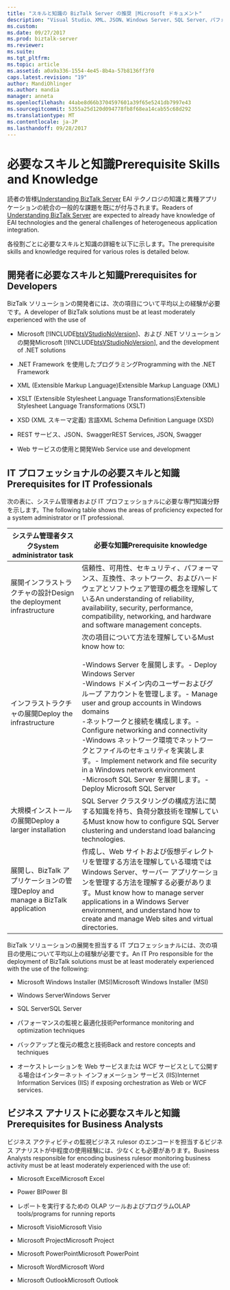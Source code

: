 ```yaml
---
title: "スキルと知識の BizTalk Server の推奨 |Microsoft ドキュメント"
description: "Visual Studio、XML、JSON、Windows Server、SQL Server、パフォーマンス、高可用性、および複数のナレッジを含む BizTalk Server を使用する場合は、開発者、IT 担当者、およびビジネス analysists のエクスペリエンスをお勧めします。"
ms.custom: 
ms.date: 09/27/2017
ms.prod: biztalk-server
ms.reviewer: 
ms.suite: 
ms.tgt_pltfrm: 
ms.topic: article
ms.assetid: a0a9a336-1554-4e45-8b4a-57b8136ff3f0
caps.latest.revision: "19"
author: MandiOhlinger
ms.author: mandia
manager: anneta
ms.openlocfilehash: 44abe8d66b3704597601a39f65e5241db7997e43
ms.sourcegitcommit: 5355a25d120d094778fb8f68ea14cab55c68d292
ms.translationtype: MT
ms.contentlocale: ja-JP
ms.lasthandoff: 09/28/2017
---
```

# <a name="prerequisite-skills-and-knowledge"></a><span data-ttu-id="c2506-103">必要なスキルと知識</span><span class="sxs-lookup"><span data-stu-id="c2506-103">Prerequisite Skills and Knowledge</span></span>
<span data-ttu-id="c2506-104">読者の皆様[Understanding BizTalk Server](../core/understanding-biztalk-server.md) EAI テクノロジの知識と異種アプリケーションの統合の一般的な課題を既にが付与されます。</span><span class="sxs-lookup"><span data-stu-id="c2506-104">Readers of [Understanding BizTalk Server](../core/understanding-biztalk-server.md) are expected to already have knowledge of EAI technologies and the general challenges of heterogeneous application integration.</span></span>  
  
 <span data-ttu-id="c2506-105">各役割ごとに必要なスキルと知識の詳細を以下に示します。</span><span class="sxs-lookup"><span data-stu-id="c2506-105">The prerequisite skills and knowledge required for various roles is detailed below.</span></span>  
  
## <a name="prerequisites-for-developers"></a><span data-ttu-id="c2506-106">開発者に必要なスキルと知識</span><span class="sxs-lookup"><span data-stu-id="c2506-106">Prerequisites for Developers</span></span>  
 <span data-ttu-id="c2506-107">BizTalk ソリューションの開発者には、次の項目について平均以上の経験が必要です。</span><span class="sxs-lookup"><span data-stu-id="c2506-107">A developer of BizTalk solutions must be at least moderately experienced with the use of</span></span>  
  
-   <span data-ttu-id="c2506-108">Microsoft [!INCLUDE[btsVStudioNoVersion](../includes/btsvstudionoversion-md.md)]、および .NET ソリューションの開発</span><span class="sxs-lookup"><span data-stu-id="c2506-108">Microsoft [!INCLUDE[btsVStudioNoVersion](../includes/btsvstudionoversion-md.md)], and the development of .NET solutions</span></span>  
  
-   <span data-ttu-id="c2506-109">.NET Framework を使用したプログラミング</span><span class="sxs-lookup"><span data-stu-id="c2506-109">Programming with the .NET Framework</span></span>  
  
-   <span data-ttu-id="c2506-110">XML (Extensible Markup Language)</span><span class="sxs-lookup"><span data-stu-id="c2506-110">Extensible Markup Language (XML)</span></span>  
  
-   <span data-ttu-id="c2506-111">XSLT (Extensible Stylesheet Language Transformations)</span><span class="sxs-lookup"><span data-stu-id="c2506-111">Extensible Stylesheet Language Transformations (XSLT)</span></span>  
  
-   <span data-ttu-id="c2506-112">XSD (XML スキーマ定義) 言語</span><span class="sxs-lookup"><span data-stu-id="c2506-112">XML Schema Definition Language (XSD)</span></span>  

-   <span data-ttu-id="c2506-113">REST サービス、JSON、Swagger</span><span class="sxs-lookup"><span data-stu-id="c2506-113">REST Services, JSON, Swagger</span></span>
  
-   <span data-ttu-id="c2506-114">Web サービスの使用と開発</span><span class="sxs-lookup"><span data-stu-id="c2506-114">Web Service use and development</span></span>  
  
## <a name="prerequisites-for-it-professionals"></a><span data-ttu-id="c2506-115">IT プロフェッショナルの必要スキルと知識</span><span class="sxs-lookup"><span data-stu-id="c2506-115">Prerequisites for IT Professionals</span></span>  
 <span data-ttu-id="c2506-116">次の表に、システム管理者および IT プロフェッショナルに必要な専門知識分野を示します。</span><span class="sxs-lookup"><span data-stu-id="c2506-116">The following table shows the areas of proficiency expected for a system administrator or IT professional.</span></span>  
  
|<span data-ttu-id="c2506-117">システム管理者タスク</span><span class="sxs-lookup"><span data-stu-id="c2506-117">System administrator task</span></span>|<span data-ttu-id="c2506-118">必要な知識</span><span class="sxs-lookup"><span data-stu-id="c2506-118">Prerequisite knowledge</span></span>|  
|-------------------------------|----------------------------|  
|<span data-ttu-id="c2506-119">展開インフラストラクチャの設計</span><span class="sxs-lookup"><span data-stu-id="c2506-119">Design the deployment infrastructure</span></span>|<span data-ttu-id="c2506-120">信頼性、可用性、セキュリティ、パフォーマンス、互換性、ネットワーク、およびハードウェアとソフトウェア管理の概念を理解している</span><span class="sxs-lookup"><span data-stu-id="c2506-120">An understanding of reliability, availability, security, performance, compatibility, networking, and hardware and software management concepts.</span></span>|  
|<span data-ttu-id="c2506-121">インフラストラクチャの展開</span><span class="sxs-lookup"><span data-stu-id="c2506-121">Deploy the infrastructure</span></span>|<span data-ttu-id="c2506-122">次の項目について方法を理解している</span><span class="sxs-lookup"><span data-stu-id="c2506-122">Must know how to:</span></span><br /><br /> <span data-ttu-id="c2506-123">-Windows Server を展開します。</span><span class="sxs-lookup"><span data-stu-id="c2506-123">-   Deploy Windows Server</span></span><br /><span data-ttu-id="c2506-124">-Windows ドメイン内のユーザーおよびグループ アカウントを管理します。</span><span class="sxs-lookup"><span data-stu-id="c2506-124">-   Manage user and group accounts in Windows domains</span></span><br /><span data-ttu-id="c2506-125">-ネットワークと接続を構成します。</span><span class="sxs-lookup"><span data-stu-id="c2506-125">-   Configure networking and connectivity</span></span><br /><span data-ttu-id="c2506-126">-Windows ネットワーク環境でネットワークとファイルのセキュリティを実装します。</span><span class="sxs-lookup"><span data-stu-id="c2506-126">-   Implement network and file security in a Windows network environment</span></span><br /><span data-ttu-id="c2506-127">-Microsoft SQL Server を展開します。</span><span class="sxs-lookup"><span data-stu-id="c2506-127">-   Deploy Microsoft SQL Server</span></span>|  
|<span data-ttu-id="c2506-128">大規模インストールの展開</span><span class="sxs-lookup"><span data-stu-id="c2506-128">Deploy a larger installation</span></span>|<span data-ttu-id="c2506-129">SQL Server クラスタリングの構成方法に関する知識を持ち、負荷分散技術を理解している</span><span class="sxs-lookup"><span data-stu-id="c2506-129">Must know how to configure SQL Server clustering and understand load balancing technologies.</span></span>|  
|<span data-ttu-id="c2506-130">展開し、BizTalk アプリケーションの管理</span><span class="sxs-lookup"><span data-stu-id="c2506-130">Deploy and manage a BizTalk application</span></span>|<span data-ttu-id="c2506-131">作成し、Web サイトおよび仮想ディレクトリを管理する方法を理解している環境では Windows Server、サーバー アプリケーションを管理する方法を理解する必要があります。</span><span class="sxs-lookup"><span data-stu-id="c2506-131">Must know how to manage server applications in a Windows Server environment, and understand how to create and manage Web sites and virtual directories.</span></span>|  
  
 <span data-ttu-id="c2506-132">BizTalk ソリューションの展開を担当する IT プロフェッショナルには、次の項目の使用について平均以上の経験が必要です。</span><span class="sxs-lookup"><span data-stu-id="c2506-132">An IT Pro responsible for the deployment of BizTalk solutions must be at least moderately experienced with the use of the following:</span></span>  
  
-   <span data-ttu-id="c2506-133">Microsoft Windows Installer (MSI)</span><span class="sxs-lookup"><span data-stu-id="c2506-133">Microsoft Windows Installer (MSI)</span></span>  
  
-   <span data-ttu-id="c2506-134">Windows Server</span><span class="sxs-lookup"><span data-stu-id="c2506-134">Windows Server</span></span>  
  
-   <span data-ttu-id="c2506-135">SQL Server</span><span class="sxs-lookup"><span data-stu-id="c2506-135">SQL Server</span></span>  
  
-   <span data-ttu-id="c2506-136">パフォーマンスの監視と最適化技術</span><span class="sxs-lookup"><span data-stu-id="c2506-136">Performance monitoring and optimization techniques</span></span>  
  
-   <span data-ttu-id="c2506-137">バックアップと復元の概念と技術</span><span class="sxs-lookup"><span data-stu-id="c2506-137">Back and restore concepts and techniques</span></span>  
  
-   <span data-ttu-id="c2506-138">オーケストレーションを Web サービスまたは WCF サービスとして公開する場合はインターネット インフォメーション サービス (IIS)</span><span class="sxs-lookup"><span data-stu-id="c2506-138">Internet Information Services (IIS) if exposing orchestration as Web or WCF services.</span></span>  
  
## <a name="prerequisites-for-business-analysts"></a><span data-ttu-id="c2506-139">ビジネス アナリストに必要なスキルと知識</span><span class="sxs-lookup"><span data-stu-id="c2506-139">Prerequisites for Business Analysts</span></span>  
 <span data-ttu-id="c2506-140">ビジネス アクティビティの監視ビジネス rulesor のエンコードを担当するビジネス アナリストが中程度の使用経験には、少なくとも必要があります。</span><span class="sxs-lookup"><span data-stu-id="c2506-140">Business Analysts responsible for encoding business rulesor monitoring business activity must be at least moderately experienced with the use of:</span></span> 
  
-   <span data-ttu-id="c2506-141">Microsoft Excel</span><span class="sxs-lookup"><span data-stu-id="c2506-141">Microsoft Excel</span></span>  

-   <span data-ttu-id="c2506-142">Power BI</span><span class="sxs-lookup"><span data-stu-id="c2506-142">Power BI</span></span>
  
-   <span data-ttu-id="c2506-143">レポートを実行するための OLAP ツールおよびプログラム</span><span class="sxs-lookup"><span data-stu-id="c2506-143">OLAP tools/programs for running reports</span></span>  
  
-   <span data-ttu-id="c2506-144">Microsoft Visio</span><span class="sxs-lookup"><span data-stu-id="c2506-144">Microsoft Visio</span></span>  
  
-   <span data-ttu-id="c2506-145">Microsoft Project</span><span class="sxs-lookup"><span data-stu-id="c2506-145">Microsoft Project</span></span>  
  
-   <span data-ttu-id="c2506-146">Microsoft PowerPoint</span><span class="sxs-lookup"><span data-stu-id="c2506-146">Microsoft PowerPoint</span></span>  
  
-   <span data-ttu-id="c2506-147">Microsoft Word</span><span class="sxs-lookup"><span data-stu-id="c2506-147">Microsoft Word</span></span>  
  
-   <span data-ttu-id="c2506-148">Microsoft Outlook</span><span class="sxs-lookup"><span data-stu-id="c2506-148">Microsoft Outlook</span></span>  
